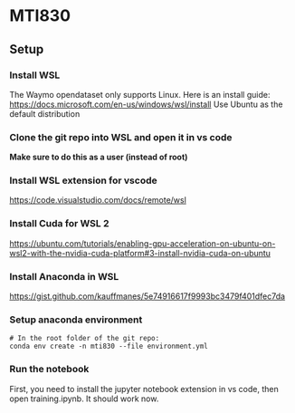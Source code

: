 # MTI830

## Setup

### Install WSL
The Waymo opendataset only supports Linux. Here is an install guide:
https://docs.microsoft.com/en-us/windows/wsl/install
Use Ubuntu as the default distribution

### Clone the git repo into WSL and open it in vs code
**Make sure to do this as a user (instead of root)**

### Install WSL extension for vscode
https://code.visualstudio.com/docs/remote/wsl

### Install Cuda for WSL 2
https://ubuntu.com/tutorials/enabling-gpu-acceleration-on-ubuntu-on-wsl2-with-the-nvidia-cuda-platform#3-install-nvidia-cuda-on-ubuntu

### Install Anaconda in WSL
https://gist.github.com/kauffmanes/5e74916617f9993bc3479f401dfec7da

### Setup anaconda environment

```
# In the root folder of the git repo:
conda env create -n mti830 --file environment.yml
```

### Run the notebook
First, you need to install the jupyter notebook extension in vs code, then open training.ipynb. It should work now.
